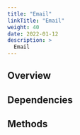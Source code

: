 ```yaml
---
title: "Email"
linkTitle: "Email"
weight: 40
date: 2022-01-12
description: >
  Email
---
```



## Overview


## Dependencies


## Methods

